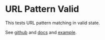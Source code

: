# URL Pattern Valid

This tests URL pattern matching in valid state.

See [github] and [docs] and [example].

[github]: https://github.com/project
[docs]: https://docs.example.com/guide
[example]: https://example.com/page
